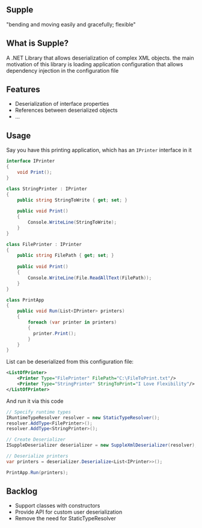 ## Supple
"bending and moving easily and gracefully; flexible"
## What is Supple?
A .NET Library that allows deserialization of complex XML objects. the main motivation of this library is loading application configuration that allows dependency injection in the configuration file
## Features
- Deserialization of interface properties
- References between deserialized objects
- ...

## Usage
Say you have this printing application, which has an `IPrinter` interface in it 
``` C#
interface IPrinter
{
    void Print();
}

class StringPrinter : IPrinter
{
    public string StringToWrite { get; set; }
    
    public void Print()
    {
        Console.WriteLine(StringToWrite);
    }
}

class FilePrinter : IPrinter
{
    public string FilePath { get; set; }
    
    public void Print()
    {
        Console.WriteLine(File.ReadAllText(FilePath));
    }
}

class PrintApp 
{ 
    public void Run(List<IPrinter> printers)
    {
        foreach (var printer in printers) 
        {
          printer.Print();
        }
    }
}
```

List<IPrinter> can be deserialized from this configuration file:

``` XML
<ListOfPrinter>
    <Printer Type="FilePrinter" FilePath="C:\FileToPrint.txt"/>
    <Printer Type="StringPrinter" StringToPrint="I Love Flexibility"/>
</ListOfPrinter>
```

And run it via this code

``` C#
// Specify runtime types
IRuntimeTypeResolver resolver = new StaticTypeResolver();
resolver.AddType<FilePrinter>();
resolver.AddType<StringPrinter>();

// Create Deserializer 
ISuppleDeserializer deserializer = new SuppleXmlDeserializer(resolver);

// Deserialize printers
var printers = deserializer.Deserialize<List<IPrinter>>();

PrintApp.Run(printers);
```

## Backlog
- Support classes with constructors
- Provide API for custom user deserialization
- Remove the need for StaticTypeResolver
